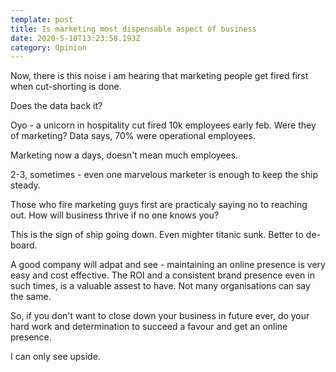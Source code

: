 ```yaml
---
template: post
title: Is marketing most dispensable aspect of business
date: 2020-5-10T13:23:58.193Z
category: Opinion
---
```

Now, there is this noise i am hearing that marketing people get fired first when cut-shorting is done.

Does the data back it?

Oyo - a unicorn in hospitality cut fired 10k employees early feb. Were they of marketing? Data says, 70% were operational employees.

Marketing now a days, doesn't mean much employees.

2-3, sometimes - even one marvelous marketer is enough to keep the ship steady.

Those who fire marketing guys first are practicaly saying no to reaching out. How will business thrive if no one knows you?

This is the sign of ship going down. Even mighter titanic sunk. Better to de-board.

A good company will adpat and see - maintaining an online presence is very easy and cost effective. The ROI and a consistent brand presence even in such times, is a valuable assest to have. Not many organisations can say the same.

So, if you don't want to close down your business in future ever, do your hard work and determination to succeed a favour and get an online presence.

I can only see upside.